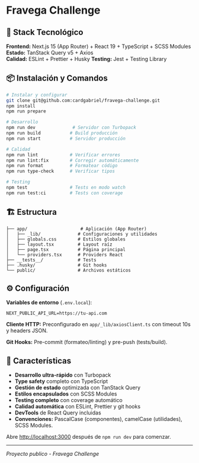 # Fravega Challenge

## 🚀 Stack Tecnológico

**Frontend:** Next.js 15 (App Router) + React 19 + TypeScript + SCSS Modules  
**Estado:** TanStack Query v5 + Axios  
**Calidad:** ESLint + Prettier + Husky
**Testing:** Jest + Testing Library

## 📦 Instalación y Comandos

```bash
# Instalar y configurar
git clone git@github.com:cardgabriel/fravega-challenge.git
npm install
npm run prepare

# Desarrollo
npm run dev              # Servidor con Turbopack
npm run build           # Build producción
npm run start           # Servidor producción

# Calidad
npm run lint            # Verificar errores
npm run lint:fix        # Corregir automáticamente
npm run format          # Formatear código
npm run type-check      # Verificar tipos

# Testing
npm test                # Tests en modo watch
npm run test:ci         # Tests con coverage
```

## 🏗️ Estructura

```
├── app/                    # Aplicación (App Router)
│   ├── _lib/              # Configuraciones y utilidades
│   ├── globals.css        # Estilos globales
│   ├── layout.tsx         # Layout raíz
│   ├── page.tsx           # Página principal
│   └── providers.tsx      # Providers React
├── __tests__/             # Tests
├── .husky/                # Git hooks
└── public/                # Archivos estáticos
```

## ⚙️ Configuración

**Variables de entorno** (`.env.local`):

```env
NEXT_PUBLIC_API_URL=https://tu-api.com
```

**Cliente HTTP:** Preconfigurado en `app/_lib/axiosClient.ts` con timeout 10s y headers JSON.

**Git Hooks:** Pre-commit (formateo/linting) y pre-push (tests/build).

## 🧪 Características

- **Desarrollo ultra-rápido** con Turbopack
- **Type safety** completo con TypeScript
- **Gestión de estado** optimizada con TanStack Query
- **Estilos encapsulados** con SCSS Modules
- **Testing completo** con coverage automático
- **Calidad automática** con ESLint, Prettier y git hooks
- **DevTools** de React Query incluidas
- **Convenciones:** PascalCase (componentes), camelCase (utilidades), SCSS Modules.

Abre [http://localhost:3000](http://localhost:3000) después de `npm run dev` para comenzar.

---

_Proyecto publico - Fravega Challenge_
